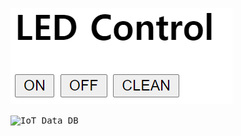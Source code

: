 
<kbd>![LED](/Capture/LED%20Control.PNG "LED Control")</kbd>

<kbd>![IoT Data DB](/Capture/WinForm/IoTDataDB.PNG "IoT Data DB")</kbd>
